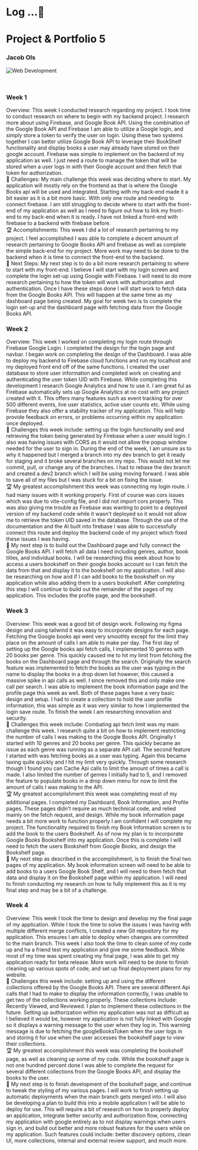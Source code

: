 # Log ...🚀

# Project & Portfolio 5

### Jacob Ols

![Web Development](https://img.shields.io/badge/degree-web%20development-blue.svg)&nbsp;

<br>

### Week 1

Overview: This week I conducted research regarding my project. I took time to conduct research on where to begin with my backend project. I research more about using Firebase, and Google Book API. Using the combination of the Google Book API and Firebase I am able to utilize a Google login, and simply store a token to verify the user on login. Using these two systems together I can better utilize Google Book API to leverage their BookShelf functionality and display books a user may already have stored on their google account. Firebase was simple to implement on the backend of my application as well. I just need a route to manage the token that will be stored when a user logs in with their Google account and then fetch that token for authorization.
<br>
🌵 Challenges: My main challenge this week was deciding where to start. My application will mostly rely on the frontend as that is where the Google Books api will be used and integrated. Starting with my back-end made it a bit easier as it is a bit more basic. With only one route and needing to connect firebase. I am still struggling to decide where to start with the front-end of my application as well as I need to figure out how to link my front-end to my back-end when it is ready. I have not linked a front-end with firebase to a backend with firebase before.
<br>
🏆 Accomplishments: This week I did a lot of research pertaining to my project. I feel accomplished I was able to complete a decent amount of research pertaining to Google Books API and firebase as well as complete the simple back-end for my project. More work may need to be done to the backend when it is time to connect the front-end to the backend.
<br>
🔮 Next Steps: My next step is to do a bit more research pertaining to where to start with my front-end. I believe I will start with my login screen and complete the login set-up using Google with Firebase. I will need to do more research pertaining to how the token will work with authorization and authentication. Once I have these steps done I will start work to fetch data from the Google Books API. This will happen at the same time as my dashboard page being created. My goal for week two is to complete the login set-up and the dashboard page with fetching data from the Google Books API.

### Week 2

Overview: This week I worked on completing my login route through Firebase Google Login. I completed the design for the login page and navbar. I began work on completing the design of the Dashboard. I was able to deploy my backend to Firebase cloud functions and run my localhost and my deployed front end off of the same functions. I created the user database to store user information and completed work on creating and authenticating the user token UID with Firebase. While completing this development I research Google Analytics and how to use it. I am great ful as Firebase automatically sets up Google Analytics at no cost with any project created with it. This offers many features such as event tracking for over 500 different events, live user statistics, active user counts etc. While using Firebase they also offer a stability tracker of my application. This will help provide feedback on errors, or problems occurring within my application once deployed.
<br>
🌵 Challenges this week include: setting up the login functionality and and retrieving the token being generated by Firebase when a user would login. I also was having issues with CORS as it would not allow the popup window needed for the user to sign in. During the end of the week, I am unsure as to why it happened but I merged a branch into my dev branch to get it ready for staging and it broke several branches on my repo. This would not let me commit, pull, or change any of the branches. I had to rebase the dev branch and created a dev2 branch which I will be using moving forward. I was able to save all of my files but I was stuck for a bit on fixing the issue.
<br>
🏆 My greatest accomplishment this week was connecting my login route. I had many issues with it working properly. First of course was cors issues which was due to vite-config file, and I did not import cors properly. This was also giving me trouble as Firebase was wanting to point to a deployed version of my backend code while it wasn't deployed so it would not allow me to retrieve the token UID saved in the database. Through the use of the documentation and the AI built into firebase I was able to successfully connect this route and deploy the backend code of my project which fixed these issues I was having.
<br>
🔮 My next step is to build out the Dashboard page and fully connect the Google Books API. I will fetch all data I need including genres, author, book titles, and individual books. I will be researching this week about how to access a users bookshelf on their google books account so I can fetch the data from that and display it to the bookshelf on my application. I will also be researching on how and if I can add books to the bookshelf on my application while also adding them to a users bookshelf. After completing this step I will continue to build out the remainder of the pages of my application. This includes the profile page, and the bookshelf.

### Week 3

Overview: This week was a good bit of design work. Following my figma design and using tailwind it was easy to incorporate designs for each page. Fetching the Google books api went very smoothly except for the limit they place on the amount of calls I am able to make per day. The first day of setting up the Google books api fetch calls, I implemented 10 genres with 20 books per genre. This quickly caused me to hit my limit from fetching the books on the Dashboard page and through the search. Originally the search feature was implemented to fetch the books as the user was typing in the name to display the books in a drop down list however, this caused a massive spike in api calls as well. I since removed this and only make one call per search. I was able to implement the book information page and the profile page this week as well. Both of these pages have a very basic design and setup. I had to create a collection to hold the user profile information, this was simple as it was very similar to how I implemented the login save route. To finish the week I am researching innovation and security.
<br>
🌵 Challenges this week include: Combating api fetch limit was my main challenge this week. I research quite a bit on how to implement restricting the number of calls I was making to the Google Books API. Originally I started with 10 genres and 20 books per genre. This quickly became an issue as each genre was running as a separate API call. The second feature I started with was fetching books as a user was typing. Again this became taxing quite quickly and I hit my limit very quickly. Through some research though I found you can Cache Api calls to limit the amount of times a call is made. I also limited the number of genres I initially had to 5, and I removed the feature to populate books in a drop down menu for now to limit the amount of calls I was making to the API.
<br>
🏆 My greatest accomplishment this week was completing most of my additional pages. I completed my Dashboard, Book Information, and Profile pages. These pages didn't require as much technical code, and relied mainly on the fetch request, and design. While my book information page needs a bit more work to function properly I am confident I will complete my project. The functionality required to finish my Book Information screen is to add the book to the users Bookshelf. As of now my plan is to incorporate Google Books Bookshelf into my application. Once this is complete I will need to fetch the users Bookshelf from Google Books, and design the Bookshelf page.
<br>
🔮 My next step as described in the accomplishment, is to finish the final two pages of my application. My book information screen will need to be able to add books to a users Google Book Shelf, and I will need to them fetch that data and display it on the Bookshelf page within my application. I will need to finish conducting my research on how to fully implement this as it is my final step and may be a bit of a challenge.

### Week 4

Overview: This week I took the time to design and develop my the final page of my application. While I took the time to solve the issues I was having with multiple different merge conflicts, I created a new Git repository for my application. This ensures I am able to deploy when changes are committed to the main branch. This week I also took the time to clean some of my code up and ha a friend test my application and give me some feedback. While most of my time was spent creating my final page, I was able to get my application ready for beta release. More work will need to be done to finish cleaning up various spots of code, and set up final deployment plans for my website.
<br>
🌵 Challenges this week include: setting up and using the different collections offered by the Google Books API. There are several different Api calls that I had to make to display the information correctly, I was unable to get two of the collections working properly. These collections include: Recently Viewed, and Reviewed. I plan to implement these collections in the future. Setting up authorization within my application was not as difficult as I believed it would be, however my application is not fully linked with Google so it displays a warning message to the user when they log in. This warning message is due to fetching the googleBooksToken when the user logs in and storing it for use when the user accesses the bookshelf page to view their collections.
<br>
🏆 My greatest accomplishment this week was completing the bookshelf page, as well as cleaning up some of my code. While the bookshelf page is not one hundred percent done I was able to complete the request for several different collections from the Google Books API, and display the books to the user.
<br>
🔮 My next step is to finish development of the bookshelf page, and continue to tweak the styling of my various pages. I will work to finish setting up automatic deployments when the main branch gets merged into. I will also be developing a plan to build this into a mobile application I will be able to deploy for use. This will require a bit of research on how to properly deploy an application, integrate better security and authorization flow, connecting my application with google entirely as to not display warnings when users sign in, and build out better and more robust features for the users while on my application. Such features could include: better discovery options, clean UI, more collections, internal and external review support, and much more.
